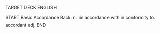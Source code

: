 TARGET DECK
ENGLISH

START
Basic
Accordance
Back: n.  in accordance with in conformity to.  accordant adj.
END
